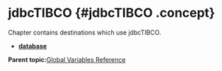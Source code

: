 # jdbcTIBCO {#jdbcTIBCO .concept}

Chapter contains destinations which use jdbcTIBCO.

-   **[database](../../../../../../modules/demo_Enterprise/dita/crossref/globVars/globVarsRef/Group_Id148.md)**  


**Parent topic:**[Global Variables Reference](../../../../../../modules/demo_Enterprise/dita/crossref/globVars/globVarsRef/GV_globVarsRef.md)

